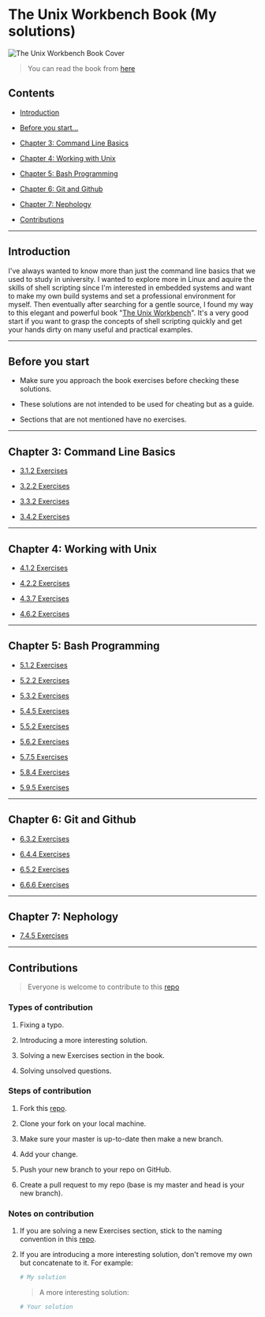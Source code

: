 # The Unix Workbench Book (My solutions)

![The Unix Workbench Book Cover](images/cover.png)

> You can read the book from [here](https://seankross.com/the-unix-workbench/)

## Contents

- [Introduction](#introduction)

- [Before you start...](#before-you-start)

- [Chapter 3: Command Line Basics](#chapter-3-command-line-basics)

- [Chapter 4: Working with Unix](#chapter-4-working-with-unix)

- [Chapter 5: Bash Programming](#chapter-5-bash-programming)

- [Chapter 6: Git and Github](#chapter-6-git-and-github)

- [Chapter 7: Nephology](#chapter-7-nephology)

- [Contributions](#contributions)

---

## Introduction

I've always wanted to know more than just the command line basics that we used to study in university. I wanted to explore more in Linux and aquire the skills of shell scripting since I'm interested in embedded systems and want to make my own build systems and set a professional environment for myself. Then eventually after searching for a gentle source, I found my way to this elegant and powerful book "[The Unix Workbench](https://seankross.com/the-unix-workbench/)". It's a very good start if you want to grasp the concepts of shell scripting quickly and get your hands dirty on many useful and practical examples.

---

## Before you start

- Make sure you approach the book exercises before checking these solutions.

- These solutions are not intended to be used for cheating but as a guide.

- Sections that are not mentioned have no exercises.

---

## Chapter 3: Command Line Basics

- [3.1.2 Exercises](Ch03_Command_Line_Basics/README.md#312-exercises)

- [3.2.2 Exercises](Ch03_Command_Line_Basics/README.md#322-exercises)

- [3.3.2 Exercises](Ch03_Command_Line_Basics/README.md#332-exercises)

- [3.4.2 Exercises](Ch03_Command_Line_Basics/README.md#342-exercises)

---

## Chapter 4: Working with Unix

- [4.1.2 Exercises](Ch04_Working_with_Unix/README.md#412-exercises)

- [4.2.2 Exercises](Ch04_Working_with_Unix/README.md#422-exercises)

- [4.3.7 Exercises](Ch04_Working_with_Unix/README.md#437-exercises)

- [4.6.2 Exercises](Ch04_Working_with_Unix/README.md#462-exercises)

---

## Chapter 5: Bash Programming

- [5.1.2 Exercises](Ch05_Bash_Programming/5-1-Math.md)

- [5.2.2 Exercises](Ch05_Bash_Programming/5-2-Variables.md)

- [5.3.2 Exercises](Ch05_Bash_Programming/5-3-User-Input.md)

- [5.4.5 Exercises](Ch05_Bash_Programming/5-4-Logic-and-If-Else.md)

- [5.5.2 Exercises](Ch05_Bash_Programming/5-5-Arrays.md)

- [5.6.2 Exercises](Ch05_Bash_Programming/5-6-Braces.md)

- [5.7.5 Exercises](Ch05_Bash_Programming/5-7-Loops.md)

- [5.8.4 Exercises](Ch05_Bash_Programming/5-8-Functions.md)

- [5.9.5 Exercises](Ch05_Bash_Programming/5-9-Writing-Programs.md)

---

## Chapter 6: Git and Github

- [6.3.2 Exercises](Ch06_Git_and_Github/6-3-Getting-Started-with-Git.md)

- [6.4.4 Exercises](Ch06_Git_and_Github/6-4-Important-Git-Features.md)

- [6.5.2 Exercises](Ch06_Git_and_Github/6-5-Branching.md)

- [6.6.6 Exercises](Ch06_Git_and_Github/6-6-GitHub.md)

---

## Chapter 7: Nephology

- [7.4.5 Exercises](Ch07_Nephology/7-4-Cloud-Computing-Basics.md)

---

## Contributions

> Everyone is welcome to contribute to this [repo](https://github.com/mhamdyx/Unix_Workbench_Solutions)

### Types of contribution

1. Fixing a typo.

2. Introducing a more interesting solution.

3. Solving a new Exercises section in the book.

4. Solving unsolved questions.

### Steps of contribution

1. Fork this [repo](https://github.com/mhamdyx/Unix_Workbench_Solutions).

2. Clone your fork on your local machine.

3. Make sure your master is up-to-date then make a new branch.

4. Add your change.

5. Push your new branch to your repo on GitHub.

6. Create a pull request to my repo (base is my master and head is your new branch).

### Notes on contribution

1. If you are solving a new Exercises section, stick to the naming convention in this [repo](https://github.com/mhamdyx/Unix_Workbench_Solutions).

2. If you are introducing a more interesting solution, don't remove my own but concatenate to it. For example:

    ```bash
    # My solution
    ```

    > A more interesting solution:

    ```bash
    # Your solution
    ```
